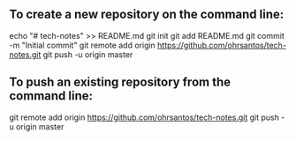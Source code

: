 ## To create a new repository on the command line:

echo "# tech-notes" >> README.md
git init
git add README.md
git commit -m "Initial commit"
git remote add origin https://github.com/ohrsantos/tech-notes.git
git push -u origin master


## To push an existing repository from the command line:

git remote add origin https://github.com/ohrsantos/tech-notes.git
git push -u origin master

